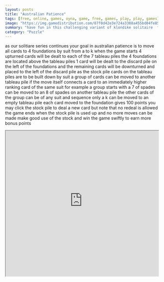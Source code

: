 ```yaml
---
layout: posts
title: "Australian Patience"
tags: [free, online, games, oyna, game, free, games, play, play, games]
image: "https://img.gamedistribution.com/87f0d42e3e724a3388a455bd04fe8575.jpg"
summary: "have fun in this challenging variant of klondike solitaire  free online games oyna game free games play play games"
category: "Puzzle"
---
```


as our solitiare series continues your goal in australian patience is to move all cards to 4 foundations by suit from a to k when the game starts 4 upturned cards will be dealt to each of the 7 tableau piles the 4 foundations are located above the tableau piles 1 card will be dealt to the discard pile on the left of the foundations and the remaining cards will be downturned and placed to the left of the discard pile as the stock pile cards on the tableau piles are to be built down by suit a group of cards can be moved to another tableau pile if the move itself connects a card to an immediately higher ranking card of the same suit for example a group starts with a 7 of spades can be moved to an 8 of spades on another tableau pile the other cards of the group can be of any suit and sequence only a k can be moved to an empty tableau pile each card moved to the foundation gives 100 points you may click the stock pile to deal a new card but note that no redeal is allowed the game ends when the stock pile is used up and no more moves can be made make good use of the stock and win the game swiftly to earn more bonus points

<iframe width="100%" height="480px;" src="https://html5.gamedistribution.com/87f0d42e3e724a3388a455bd04fe8575/"></iframe>